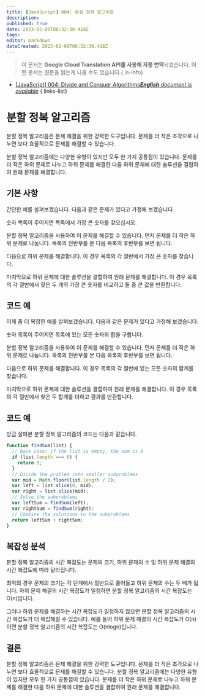 ```yaml
---
title: [JavaScript] 004: 분할 정복 알고리즘
description: 
published: true
date: 2023-02-09T06:32:30.418Z
tags: 
editor: markdown
dateCreated: 2023-02-09T06:32:30.418Z
---
```


> 이 문서는 **Google Cloud Translation API를 사용해 자동 번역**되었습니다.
어떤 문서는 원문을 읽는게 나을 수도 있습니다.{.is-info}



- [[JavaScript] 004: Divide and Conquer Algorithms***English** document is available*](/en/Knowledge-base/Algorithm/javascript-004-divide-and-conquer-algorithms)
{.links-list}


# 분할 정복 알고리즘

분할 정복 알고리즘은 문제 해결을 위한 강력한 도구입니다. 문제를 더 작은 조각으로 나누면 보다 효율적으로 문제를 해결할 수 있습니다.

분할 정복 알고리즘에는 다양한 유형이 있지만 모두 한 가지 공통점이 있습니다. 문제를 더 작은 하위 문제로 나누고 하위 문제를 해결한 다음 하위 문제에 대한 솔루션을 결합하여 원래 문제를 해결합니다.

## 기본 사항

간단한 예를 살펴보겠습니다. 다음과 같은 문제가 있다고 가정해 보겠습니다.

숫자 목록이 주어지면 목록에서 가장 큰 숫자를 찾으십시오.

분할 정복 알고리즘을 사용하여 이 문제를 해결할 수 있습니다. 먼저 문제를 더 작은 하위 문제로 나눕니다. 목록의 전반부를 본 다음 목록의 후반부를 보면 됩니다.

다음으로 하위 문제를 해결합니다. 이 경우 목록의 각 절반에서 가장 큰 숫자를 찾습니다.

마지막으로 하위 문제에 대한 솔루션을 결합하여 원래 문제를 해결합니다. 이 경우 목록의 각 절반에서 찾은 두 개의 가장 큰 숫자를 비교하고 둘 중 큰 값을 반환합니다.

## 코드 예

이제 좀 더 복잡한 예를 살펴보겠습니다. 다음과 같은 문제가 있다고 가정해 보겠습니다.

숫자 목록이 주어지면 목록에 있는 모든 숫자의 합을 구합니다.

분할 정복 알고리즘을 사용하여 이 문제를 해결할 수 있습니다. 먼저 문제를 더 작은 하위 문제로 나눕니다. 목록의 전반부를 본 다음 목록의 후반부를 보면 됩니다.

다음으로 하위 문제를 해결합니다. 이 경우 목록의 각 절반에 있는 모든 숫자의 합계를 찾습니다.

마지막으로 하위 문제에 대한 솔루션을 결합하여 원래 문제를 해결합니다. 이 경우 목록의 각 절반에서 찾은 두 합계를 더하고 결과를 반환합니다.

## 코드 예

방금 살펴본 분할 정복 알고리즘의 코드는 다음과 같습니다.

```javascript
function findSum(list) {
  // Base case: if the list is empty, the sum is 0
  if (list.length === 0) {
    return 0;
  }
  // Divide the problem into smaller subproblems
  var mid = Math.floor(list.length / 2);
  var left = list.slice(0, mid);
  var right = list.slice(mid);
  // Solve the subproblems
  var leftSum = findSum(left);
  var rightSum = findSum(right);
  // Combine the solutions to the subproblems
  return leftSum + rightSum;
}
```

## 복잡성 분석

분할 정복 알고리즘의 시간 복잡도는 문제의 크기, 하위 문제의 수 및 하위 문제 해결의 시간 복잡도에 따라 달라집니다.

최악의 경우 문제의 크기는 각 단계에서 절반으로 줄어들고 하위 문제의 수는 두 배가 됩니다. 하위 문제 해결의 시간 복잡도가 일정하면 분할 정복 알고리즘의 시간 복잡도는 O(n)입니다.

그러나 하위 문제를 해결하는 시간 복잡도가 일정하지 않으면 분할 정복 알고리즘의 시간 복잡도가 더 복잡해질 수 있습니다. 예를 들어 하위 문제 해결의 시간 복잡도가 O(n)이면 분할 정복 알고리즘의 시간 복잡도는 O(nlogn)입니다.

## 결론

분할 정복 알고리즘은 문제 해결을 위한 강력한 도구입니다. 문제를 더 작은 조각으로 나누면 보다 효율적으로 문제를 해결할 수 있습니다. 분할 정복 알고리즘에는 다양한 유형이 있지만 모두 한 가지 공통점이 있습니다. 문제를 더 작은 하위 문제로 나누고 하위 문제를 해결한 다음 하위 문제에 대한 솔루션을 결합하여 원래 문제를 해결합니다.